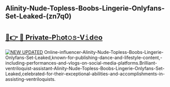 ## Alinity-Nude-Topless-Boobs-Lingerie-Onlyfans-Set-Leaked-(zn7q0)


# <h2><a href="https://mediaupload.pro?-19M">🔗👉 🔴 Private-P𝚑ot𝚘𝚜-V𝚒d𝚎o</a></h2>

[![NEW UPDATED](https://i.imgur.com/0qMVB7G.gif)](https://mediaupload.pro?-19M)
Online-influencer-Alinity-Nude-Topless-Boobs-Lingerie-Onlyfans-Set-Leaked,known-for-publishing-dance-and-lifestyle-content,-including-performances-and-vlogs-on-social-media-platforms.Brilliant-ventriloquist-assistant-Alinity-Nude-Topless-Boobs-Lingerie-Onlyfans-Set-Leaked,celebrated-for-their-exceptional-abilities-and-accomplishments-in-assisting-ventriloquists.  